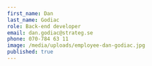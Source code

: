 ```yaml
---
first_name: Dan
last_name: Godiac
role: Back-end developer
email: dan.godiac@strateg.se
phone: 070-784 63 11
image: /media/uploads/employee-dan-godiac.jpg
published: true
---
```

